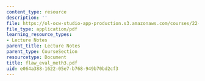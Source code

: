 ```yaml
---
content_type: resource
description: ''
file: https://ol-ocw-studio-app-production.s3.amazonaws.com/courses/22-314j-structural-mechanics-in-nuclear-power-technology-fall-2006/e064a388162205e7b768949b70bd2cf3_flaw_eval_meth3.pdf
file_type: application/pdf
learning_resource_types:
- Lecture Notes
parent_title: Lecture Notes
parent_type: CourseSection
resourcetype: Document
title: flaw_eval_meth3.pdf
uid: e064a388-1622-05e7-b768-949b70bd2cf3
---
```

